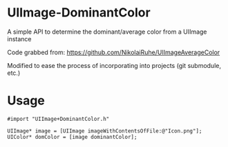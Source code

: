 UIImage-DominantColor
=====================

A simple API to determine the dominant/average color from a UIImage instance

Code grabbed from: https://github.com/NikolaiRuhe/UIImageAverageColor

Modified to ease the process of incorporating into projects (git submodule, etc.)

Usage
=====

```objc
#import "UIImage+DominantColor.h"

UIImage* image = [UIImage imageWithContentsOfFile:@"Icon.png"];
UIColor* domColor = [image dominantColor];
```
